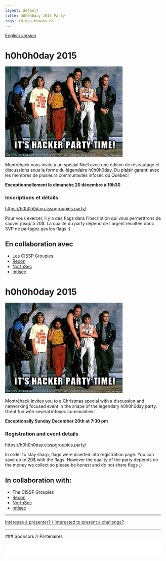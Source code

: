 ```yaml
---
layout: default
title: h0h0h0day 2015 Party!
tags: things-humans-do
---
```


[English version](#english)

# h0h0h0day 2015

![It's Hacker Party Time!](/images/15-12_9JlZKc7.png)

Montréhack vous invite à un spécial Noël avec une édition de réseautage et
discussions sous la forme du légendaire h0h0h0day. Du plaisir garanti avec les
membres de plusieurs communautés infosec du Québec!

**Exceptionnellement le dimanche 20 décembre à 19h30**

### Inscriptions et détails

https://h0h0h0day.cisspgroupies.party/

Pour vous exercer, il y a des flags dans l'inscription qui vous permettrons de
sauver jusqu'à 20$. La qualité du party dépend de l'argent récoltée donc SVP ne
partagez pas les flags :)

## En collaboration avec

* Les CISSP Groupies
* [Recon](http://recon.cx/)
* [NorthSec](http://nsec.io/)
* [mtlsec](http://blog.mtlsec.com)

<a id="english"></a>

# h0h0h0day 2015

![It's Hacker Party Time!](/images/15-12_9JlZKc7.png)

Montréhack invites you to a Christmas special with a discussion and networking
focused event in the shape of the legendary h0h0h0day party. Great fun with
several infosec communities!

**Exceptionally Sunday December 20th at 7:30 pm**

### Registration and event details

https://h0h0h0day.cisspgroupies.party/

In order to stay sharp, flags were inserted into registration page. You can
save up to 20$ with the flags. However the quality of the party depends on the
money we collect so please be honest and do not share flags ;)

## In collaboration with:

* The CISSP Groupies
* [Recon](http://recon.cx/)
* [NorthSec](http://nsec.io/)
* [mtlsec](http://blog.mtlsec.com)

<hr/>

[Intéressé à présenter? / Interested to present a challenge?](https://github.com/montrehack/montrehack.github.com/wiki/Present-at-Montrehack)

<hr/>
### Sponsors // Partenaires

[![Brasserie Benelux](/images/benelux.png)](http://brasseriebenelux.com/)
